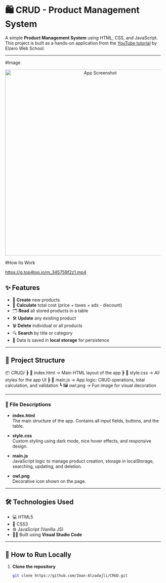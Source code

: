 # 🛍️ CRUD - Product Management System

A simple **Product Management System** using HTML, CSS, and JavaScript.  
This project is built as a hands-on application from the [YouTube tutorial](https://www.youtube.com/watch?v=-EOoofSrftM&list=PLknwEmKsW8Os2kzf3qjR34Z5FS8-pDoLN&index=13) by Elzero Web School.

---


#Image

<p align="center">
  <img src="https://f.top4top.io/p_3457ywc841.png" alt="App Screenshot" width="600"/>
</p>

#How its Work 

https://g.top4top.io/m_345759f2z1.mp4


## ✨ Features

- 📝 **Create** new products  
- 🧮 **Calculate** total cost (price + taxes + ads - discount)  
- 🗂️ **Read** all stored products in a table  
- 🛠️ **Update** any existing product  
- 🗑️ **Delete** individual or all products  
- 🔍 **Search** by title or category  
- 💾 Data is saved in **local storage** for persistence

---

## 📁 Project Structure

📦 CRUD/
┣ 📄 index.html → Main HTML layout of the app
┣ 📄 style.css → All styles for the app UI
┣ 📄 main.js → App logic: CRUD operations, total calculation, and validation
┗ 🖼️ owl.png → Fun image for visual decoration


---


### 🧠 File Descriptions

- **index.html**  
  The main structure of the app. Contains all input fields, buttons, and the table.

- **style.css**  
  Custom styling using dark mode, nice hover effects, and responsive design.

- **main.js**  
  JavaScript logic to manage product creation, storage in localStorage, searching, updating, and deletion.

- **owl.png**  
  Decorative icon shown on the page.

---

## 🛠️ Technologies Used

- 💻 HTML5  
- 🎨 CSS3  
- ⚙️ JavaScript (Vanilla JS)  
- 🧑‍💻 Built using **Visual Studio Code**

---

## 🔧 How to Run Locally

1. **Clone the repository**  
   ```bash
   git clone https://github.com/Iman-Alzadajli/CRUD.git



